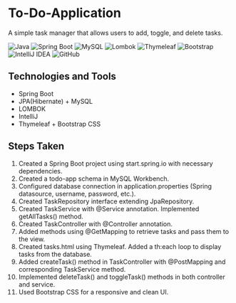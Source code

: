# To-Do-Application

A simple task manager that allows users to add, toggle, and delete tasks.

![Java](https://img.shields.io/badge/Java-21-blue)
![Spring Boot](https://img.shields.io/badge/Spring_Boot-3.2.4-brightgreen)
![MySQL](https://img.shields.io/badge/Database-MySQL-orange)
![Lombok](https://img.shields.io/badge/Lombok-Enabled-yellow)
![Thymeleaf](https://img.shields.io/badge/Thymeleaf-Template_Engine-lightgreen)
![Bootstrap](https://img.shields.io/badge/Bootstrap-5-blueviolet)
![IntelliJ IDEA](https://img.shields.io/badge/IDE-IntelliJ_IDEA-purple)
![GitHub](https://img.shields.io/badge/Version_Control-GitHub-black)

## Technologies and Tools
- Spring Boot
- JPA(Hibernate) + MySQL
- LOMBOK
- IntelliJ
- Thymeleaf + Bootstrap CSS

## Steps Taken
1. Created a Spring Boot project using start.spring.io with necessary dependencies.
2. Created a todo-app schema in MySQL Workbench.
3. Configured database connection in application.properties (Spring datasource, username, password, etc.).
4. Created TaskRepository interface extending JpaRepository.
5. Created TaskService with @Service annotation. Implemented getAllTasks() method.
6. Created TaskController with @Controller annotation.
7. Added methods using @GetMapping to retrieve tasks and pass them to the view.
8. Created tasks.html using Thymeleaf. Added a th:each loop to display tasks from the database.
9. Added createTask() method in TaskController with @PostMapping and corresponding TaskService method.
10. Implemented deleteTask() and toggleTask() methods in both controller and service.
11. Used Bootstrap CSS for a responsive and clean UI.

